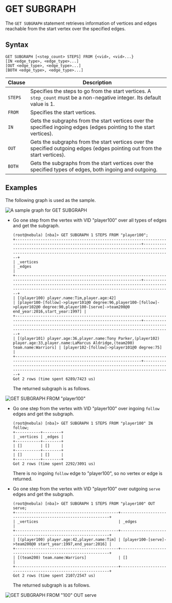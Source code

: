 # GET SUBGRAPH

The `GET SUBGRAPH` statement retrieves information of vertices and edges reachable from the start vertex over the specified edges.

## Syntax

```nGQL
GET SUBGRAPH [<step_count> STEPS] FROM {<vid>, <vid>...}
[IN <edge_type>, <edge_type>...]
[OUT <edge_type>, <edge_type>...]
[BOTH <edge_type>, <edge_type>...]
```

|Clause|Description|
|-|-|
|`STEPS`|Specifies the steps to go from the start vertices. A `step_count` must be a non-negative integer. Its default value is 1.|
|`FROM`|Specifies the start vertices.|
|`IN`|Gets the subgraphs from the start vertices over the specified ingoing edges (edges pointing to the start vertices).|
|`OUT`|Gets the subgraphs from the start vertices over the specified outgoing edges (edges pointing out from the start vertices).|
|`BOTH`|Gets the subgraphs from the start vertices over the specified types of edges, both ingoing and outgoing.|

## Examples

The following graph is used as the sample.

![A sample graph for GET SUBGRAPH](https://docs-cdn.nebula-graph.com.cn/docs_2.0/3.quick-start/demo_dataset_for_quick_start.png)

* Go one step from the vertex with VID "player100" over all types of edges and get the subgraph.

    ```nGQL
    (root@nebula) [nba]> GET SUBGRAPH 1 STEPS FROM "player100";
    +--------------------------------------------------------------------------------------------------------------------------+--------------------------------------------------------------------------------------------------------------------------------------------------+
    | _vertices                                                                                                                | _edges                                                                                                                                           |
    +--------------------------------------------------------------------------------------------------------------------------+--------------------------------------------------------------------------------------------------------------------------------------------------+
    | [(player100) player.name:Tim,player.age:42]                                                                              | [player100-[follow]->player101@0 degree:96,player100-[follow]->player102@0 degree:90,player100-[serve]->team200@0 end_year:2016,start_year:1997] |
    +--------------------------------------------------------------------------------------------------------------------------+--------------------------------------------------------------------------------------------------------------------------------------------------+
    | [(player101) player.age:36,player.name:Tony Parker,(player102) player.age:33,player.name:LaMarcus Aldridge,(team200) team.name:Warriors] | [player102-[follow]->player101@0 degree:75]                                                                                      |
    +--------------------------------------------------------------------------------------------------------------------------+--------------------------------------------------------------------------------------------------------------------------------------------------+
    Got 2 rows (time spent 6289/7423 us)
    ```

    The returned subgraph is as follows.

![GET SUBGRAPH FROM "player100"](https://docs-cdn.nebula-graph.com.cn/docs_2.0/4.ngql-guide/15.subgraph-and-path/subgraph_1.png)

* Go one step from the vertex with VID "player100" over ingoing `follow` edges and get the subgraph.

    ```nGQL
    (root@nebula) [nba]> GET SUBGRAPH 1 STEPS FROM "player100" IN follow;
    +-----------+--------+
    | _vertices | _edges |
    +-----------+--------+
    | []        | []     |
    +-----------+--------+
    | []        | []     |
    +-----------+--------+
    Got 2 rows (time spent 2292/3091 us)
    ```

    There is no ingoing `follow` edge to "player100", so no vertex or edge is returned.

* Go one step from the vertex with VID "player100" over outgoing `serve` edges and get the subgraph.

    ```nGQL
    (root@nebula) [nba]> GET SUBGRAPH 1 STEPS FROM "player100" OUT serve;
    +---------------------------------------------+--------------------------------------------------------------+
    | _vertices                                   | _edges                                                       |
    +---------------------------------------------+--------------------------------------------------------------+
    | [(player100) player.age:42,player.name:Tim] | [player100-[serve]->team200@0 start_year:1997,end_year:2016] |
    +---------------------------------------------+--------------------------------------------------------------+
    | [(team200) team.name:Warriors]              | []                                                           |
    +---------------------------------------------+--------------------------------------------------------------+
    Got 2 rows (time spent 2107/2547 us)
    ```

    The returned subgraph is as follows.

![GET SUBGRAPH FROM "100" OUT serve](https://docs-cdn.nebula-graph.com.cn/docs_2.0/4.ngql-guide/15.subgraph-and-path/subgraph_2.png)
